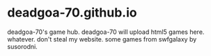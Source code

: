 # deadgoa-70.github.io
deadgoa-70's game hub.
deadgoa-70 will upload html5 games here.
whatever.
don't steal my website.
some games from swfgalaxy by susorodni.

